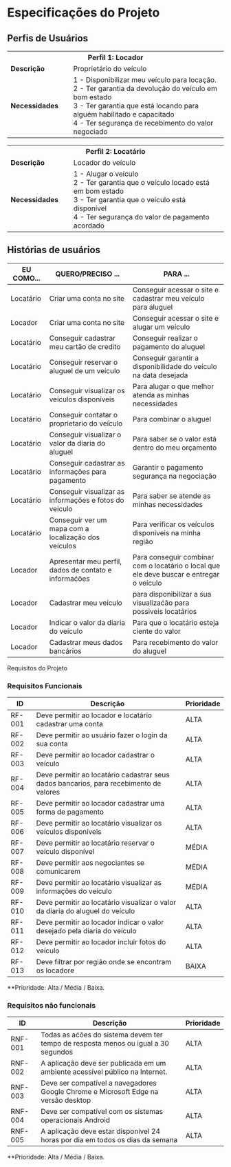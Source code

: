 # Especificações do Projeto


## Perfis de Usuários

<table>
<tbody>
<tr>
<th colspan="2">Perfil 1: Locador </th>
</tr>
<tr>
<td width="150px"><b>Descrição</b></td>
<td width="600px">
Proprietário do veículo 
</td>
</tr>
<tr>
<td><b>Necessidades</b></td>
<td>
1 - Disponibilizar meu veículo para locação.<br>
2 - Ter garantia da devolução do veículo em bom estado<br>
3 - Ter garantia que está locando para alguém habilitado e capacitado<br>
4 - Ter segurança de recebimento do valor negociado
</td>
</tr>
</tbody>
</table>

<table>
<tbody>
<tr>
<th colspan="2">Perfil 2: Locatário </th>
</tr>
<tr>
<td width="150px"><b>Descrição</b></td>
<td width="600px">
Locador do veículo
</td>
</tr>
<tr>
<td><b>Necessidades</b></td>
<td>
1 - Alugar o veículo<br>
2 - Ter garantia que o veículo locado está em bom estado<br>
3 - Ter garantia que o veículo está disponível<br>
4 - Ter segurança do valor de pagamento acordado
</td>
</tr>
</tbody>
</table>

## Histórias de usuários

|EU COMO...| QUERO/PRECISO ...|PARA ...|
|--------------------|------------------------------------|----------------------------------------|
| Locatário | Criar uma conta no site | Conseguir acessar o site e cadastrar meu veículo para aluguel |
| Locador | Criar uma conta no site | Conseguir acessar o site e alugar um veículo |
| Locatário | Conseguir cadastrar meu cartão de credito | Conseguir realizar o pagamento do aluguel |
| Locatário | Conseguir reservar o aluguel de um veículo | Conseguir garantir a disponibilidade do veículo na data desejada |
| Locatário | Conseguir visualizar os veículos disponíveis | Para alugar o que melhor atenda as minhas necessidades | 
| Locatário | Conseguir contatar o proprietario do veículo | Para combinar o aluguel | 
| Locatário | Conseguir visualizar o valor da diaria do aluguel | Para saber se o valor está dentro do meu orçamento | 
| Locatário | Conseguir cadastrar as informações para pagamento | Garantir o pagamento segurança na negociação | 
| Locatário | Conseguir visualizar as informações e fotos do veículo | Para saber se atende as minhas necessidades | 
| Locatário | Conseguir ver um mapa com a localização dos veículos | Para verificar os veículos disponiveis na minha região | 
| Locador | Apresentar meu perfil, dados de contato e informaćões | Para conseguir combinar com o locatário o local que ele deve buscar e entregar o veículo |
| Locador | Cadastrar meu veículo | para disponibilizar a sua visualizaćão para possiveis locatários |
| Locador | Indicar o valor da diaria do veículo | Para que o locatário esteja ciente do valor |
| Locador | Cadastrar meus dados bancários | Para recebimento do valor do aluguel | 

Requisitos do Projeto

### Requisitos Funcionais

|ID    | Descrição   | Prioridade |
|------|-----------------------------------------|----|
|RF-001| Deve permitir ao locador e locatário  cadastrar uma conta | ALTA | 
|RF-002| Deve permitir ao usuário fazer o login da sua conta | ALTA |
|RF-003| Deve permitir ao locador cadastrar o veículo | ALTA | 
|RF-004| Deve permitir ao locatário cadastrar seus dados bancarios, para recebimento de valores   | ALTA | 
|RF-005| Deve permitir ao locador cadastrar uma forma de pagamento | ALTA | 
|RF-006| Deve permitir ao locatário visualizar os veículos disponíveis | ALTA | 
|RF-007| Deve permitir ao locatário reservar o veículo disponível | MÉDIA | 
|RF-008| Deve permitir aos negociantes se comunicarem | MÉDIA | 
|RF-009| Deve permitir ao locatário visualizar as informações do veículo | MÉDIA | 
|RF-010| Deve permitir ao locatário visualizar o valor da diaria do aluguel do veículo | ALTA | 
|RF-011| Deve permitir ao locador indicar o valor desejado pela diaria do veículo | ALTA | 
|RF-012| Deve permitir ao locador incluir fotos do veículo | ALTA | 
|RF-013| Deve filtrar por região onde se encontram os locadore | BAIXA |
**Prioridade: Alta / Média / Baixa. 

### Requisitos não funcionais

|ID    | Descrição   | Prioridade |
|------|-----------------------------------------|----|
|RNF-001| Todas as aćões do sistema devem ter tempo de resposta menos ou igual a 30 segundos  | ALTA | 
|RNF-002| A aplicação deve ser publicada em um ambiente acessível público na Internet. | ALTA |
|RNF-003| Deve ser compatível a  navegadores Google Chrome e Microsoft Edge na versão desktop   | ALTA |
|RNF-004| Deve ser compatível com os sistemas operacionais Android  | ALTA |
|RNF-005| A aplicação deve estar disponivel 24 horas por dia em todos os dias da semana | ALTA |

**Prioridade: Alta / Média / Baixa. 
